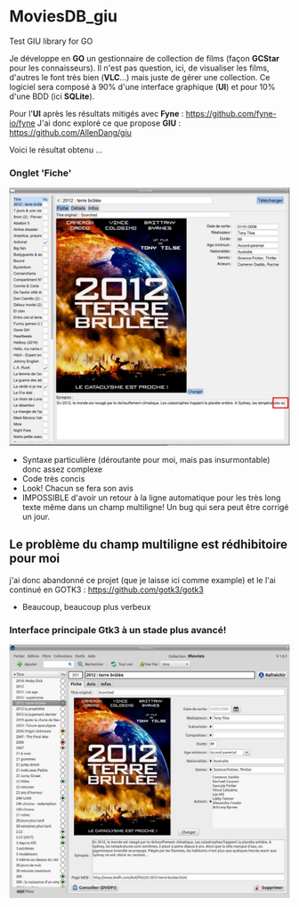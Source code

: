 # MoviesDB_giu
Test GIU library for GO 

Je développe en **GO** un gestionnaire de collection de films (façon **GCStar** pour les connaisseurs).
Il n'est pas question, ici, de visualiser les films, d'autres le font très bien (**VLC**...) mais juste de gérer une collection.
Ce logiciel sera composé à 90% d'une interface graphique (**UI**) et pour 10% d'une BDD (ici **SQLite**).

Pour l'**UI** après les résultats mitigés avec **Fyne** : https://github.com/fyne-io/fyne
J'ai donc exploré ce que propose **GIU** : https://github.com/AllenDang/giu

Voici le résultat obtenu ...

### Onglet 'Fiche'
![Image 1](/ScreenShots/MoviesDB-1.jpg)

- Syntaxe particulière (déroutante pour moi, mais pas insurmontable) donc assez complexe
- Code très concis
- Look! Chacun se fera son avis
- IMPOSSIBLE d'avoir un retour à la ligne automatique pour les très long texte même dans un champ multiligne!
 Un bug qui sera peut être corrigé un jour. 

## Le problème du champ multiligne est rédhibitoire pour moi
j'ai donc abandonné ce projet (que je laisse ici comme example) et le l'ai continué en GOTK3 : https://github.com/gotk3/gotk3
- Beaucoup, beaucoup plus verbeux

### Interface principale Gtk3 à un stade plus avancé!
![Image Gtk3](/ScreenShots/MoviesDB-Gotk3.jpg)

